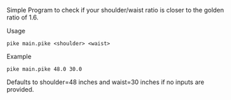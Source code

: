 Simple Program to check if your shoulder/waist ratio is closer to the golden ratio of 1.6.

Usage

```
pike main.pike <shoulder> <waist>
```
Example
```
pike main.pike 48.0 30.0
```

Defaults to shoulder=48 inches and waist=30 inches if no inputs are provided.
